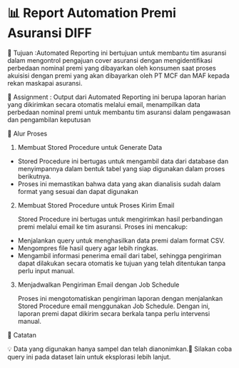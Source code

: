 # 📊 Report Automation Premi Asuransi DIFF

🚀 Tujuan :Automated Reporting ini bertujuan untuk membantu tim asuransi dalam mengontrol pengajuan cover asuransi dengan 
           mengidentifikasi perbedaan nominal premi yang dibayarkan oleh konsumen saat proses akuisisi dengan premi yang akan 
           dibayarkan oleh PT MCF dan MAF kepada rekan maskapai asuransi.

           
🚀 Assignment : Output dari Automated Reporting ini berupa laporan harian yang dikirimkan secara otomatis melalui email, 
                 menampilkan data perbedaan nominal premi untuk membantu tim asuransi dalam pengawasan dan pengambilan keputusan

📌 Alur Proses

1. Membuat Stored Procedure untuk Generate Data

* Stored Procedure ini bertugas untuk mengambil data dari database dan menyimpannya dalam bentuk tabel yang siap digunakan dalam proses berikutnya.
* Proses ini memastikan bahwa data yang akan dianalisis sudah dalam format yang sesuai dan dapat digunakan

2. Membuat Stored Procedure untuk Proses Kirim Email

   Stored Procedure ini bertugas untuk mengirimkan hasil perbandingan premi melalui email ke tim asuransi. Proses ini mencakup:

* Menjalankan query untuk menghasilkan data premi dalam format CSV.
* Mengompres file hasil query agar lebih ringkas.
* Mengambil informasi penerima email dari tabel, sehingga pengiriman dapat dilakukan secara otomatis ke tujuan yang telah ditentukan tanpa perlu input manual.

3. Menjadwalkan Pengiriman Email dengan Job Schedule

   Proses ini mengotomatiskan pengiriman laporan dengan menjalankan Stored Procedure email menggunakan Job Schedule. Dengan ini, laporan premi dapat dikirim secara berkala tanpa perlu intervensi manual.



📌 Catatan

💡 Data yang digunakan hanya sampel dan telah dianonimkan.📌 Silakan coba query ini pada dataset lain untuk eksplorasi lebih lanjut.



           
